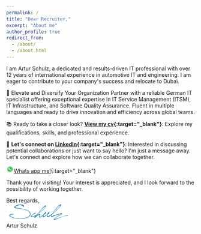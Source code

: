```yaml
---
permalink: /
title: "Dear Recruiter,"
excerpt: "About me"
author_profile: true
redirect_from: 
  - /about/
  - /about.html
---
```


I am Artur Schulz, a dedicated and results-driven IT professional with over 12 years of international experience in automotive IT and engineering. I am eager to contribute to your company's success and relocate to Dubai.

🚀 Elevate and Diversify Your Organization
Partner with a reliable German IT specialist offering exceptional expertise in IT Service Management (ITSM), IT Infrastructure, and Software Quality Assurance. Fluent in multiple languages and ready to drive innovation and efficiency across global teams.

📚 Ready to take a closer look? **[View my cv](https://career-artur.github.io/home/cv/){:target="_blank"}**: Explore my qualifications, skills, and professional experience. 

📧 **Let's connect on [LinkedIn](https://www.linkedin.com/in/artur-schulz-473817b8/ "Artur's linkedin profile"){:target="_blank"}**: Interested in discussing potential collaborations or just want to say hello? I'm just a message away. Let's connect and explore how we can collaborate together. 

<img src="images/WhatsApp.svg" alt="WhatsApp" width="20">[Whats app me!](https://wa.me/4917625660032){:target="_blank"}

Thank you for visiting! Your interest is appreciated, and I look forward to the possibility of working together.


Best regards,
<br>
<img src="images/signature.png">
<br>
Artur Schulz